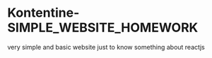 # Kontentine-SIMPLE_WEBSITE_HOMEWORK
very simple and basic website just to know something about reactjs
